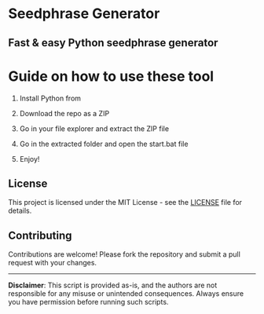 # Seedphrase Generator
   
## Fast & easy Python seedphrase generator

# Guide on how to use these tool

1. Install Python from   
   
2. Download the repo as a ZIP   
 
3. Go in your file explorer and extract the ZIP file  

4. Go in the extracted folder and open the start.bat file  
 
5. Enjoy!  
  
## License 
 
This project is licensed under the MIT License - see the [LICENSE](LICENSE) file for details.
  
## Contributing 
  
Contributions are welcome! Please fork the repository and submit a pull request with your changes.   
 
--- 
  
**Disclaimer**: This script is provided as-is, and the authors are not responsible for any misuse or unintended consequences. Always ensure you have permission before running such scripts. 
